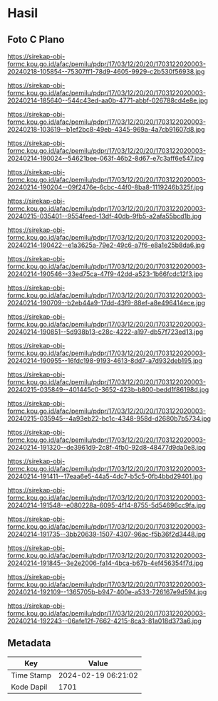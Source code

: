 # Hasil

## Foto C Plano

https://sirekap-obj-formc.kpu.go.id/afac/pemilu/pdpr/17/03/12/20/20/1703122020003-20240218-105854--75307ff1-78d9-4605-9929-c2b530f56938.jpg

https://sirekap-obj-formc.kpu.go.id/afac/pemilu/pdpr/17/03/12/20/20/1703122020003-20240214-185640--544c43ed-aa0b-4771-abbf-026788cd4e8e.jpg

https://sirekap-obj-formc.kpu.go.id/afac/pemilu/pdpr/17/03/12/20/20/1703122020003-20240218-103619--b1ef2bc8-49eb-4345-969a-4a7cb91607d8.jpg

https://sirekap-obj-formc.kpu.go.id/afac/pemilu/pdpr/17/03/12/20/20/1703122020003-20240214-190024--54621bee-063f-46b2-8d67-e7c3aff6e547.jpg

https://sirekap-obj-formc.kpu.go.id/afac/pemilu/pdpr/17/03/12/20/20/1703122020003-20240214-190204--09f2476e-6cbc-44f0-8ba8-1119246b325f.jpg

https://sirekap-obj-formc.kpu.go.id/afac/pemilu/pdpr/17/03/12/20/20/1703122020003-20240215-035401--9554feed-13df-40db-9fb5-a2afa55bcd1b.jpg

https://sirekap-obj-formc.kpu.go.id/afac/pemilu/pdpr/17/03/12/20/20/1703122020003-20240214-190422--e1a3625a-79e2-49c6-a7f6-e8a1e25b8da6.jpg

https://sirekap-obj-formc.kpu.go.id/afac/pemilu/pdpr/17/03/12/20/20/1703122020003-20240214-190546--33ed75ca-47f9-42dd-a523-1b66fcdc12f3.jpg

https://sirekap-obj-formc.kpu.go.id/afac/pemilu/pdpr/17/03/12/20/20/1703122020003-20240214-190709--b2eb44a9-17dd-43f9-88ef-a8e496414ece.jpg

https://sirekap-obj-formc.kpu.go.id/afac/pemilu/pdpr/17/03/12/20/20/1703122020003-20240214-190851--5d938b13-c28c-4222-a197-db57f723ed13.jpg

https://sirekap-obj-formc.kpu.go.id/afac/pemilu/pdpr/17/03/12/20/20/1703122020003-20240214-190955--16fdc198-9193-4613-8dd7-a7d932deb195.jpg

https://sirekap-obj-formc.kpu.go.id/afac/pemilu/pdpr/17/03/12/20/20/1703122020003-20240215-035849--401445c0-3652-423b-b800-bedd1f86198d.jpg

https://sirekap-obj-formc.kpu.go.id/afac/pemilu/pdpr/17/03/12/20/20/1703122020003-20240215-035945--4a93eb22-bc1c-4348-958d-d2680b7b5734.jpg

https://sirekap-obj-formc.kpu.go.id/afac/pemilu/pdpr/17/03/12/20/20/1703122020003-20240214-191320--de3961d9-2c8f-4fb0-92d8-48477d9da0e8.jpg

https://sirekap-obj-formc.kpu.go.id/afac/pemilu/pdpr/17/03/12/20/20/1703122020003-20240214-191411--17eaa6e5-44a5-4dc7-b5c5-0fb4bbd29401.jpg

https://sirekap-obj-formc.kpu.go.id/afac/pemilu/pdpr/17/03/12/20/20/1703122020003-20240214-191548--e080228a-6095-4f14-8755-5d54696cc9fa.jpg

https://sirekap-obj-formc.kpu.go.id/afac/pemilu/pdpr/17/03/12/20/20/1703122020003-20240214-191735--3bb20639-1507-4307-96ac-f5b36f2d3448.jpg

https://sirekap-obj-formc.kpu.go.id/afac/pemilu/pdpr/17/03/12/20/20/1703122020003-20240214-191845--3e2e2006-fa14-4bca-b67b-4ef456354f7d.jpg

https://sirekap-obj-formc.kpu.go.id/afac/pemilu/pdpr/17/03/12/20/20/1703122020003-20240214-192109--1365705b-b947-400e-a533-726167e9d594.jpg

https://sirekap-obj-formc.kpu.go.id/afac/pemilu/pdpr/17/03/12/20/20/1703122020003-20240214-192243--06afe12f-7662-4215-8ca3-81a018d373a6.jpg


## Metadata

| Key        | Value               |
| ---------- | ------------------- |
| Time Stamp | 2024-02-19 06:21:02 |
| Kode Dapil | 1701                |




